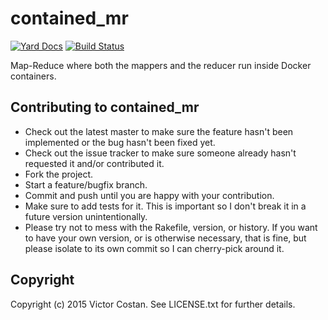 # contained_mr

[![Yard Docs](http://img.shields.io/badge/yard-docs-blue.svg)](http://rubydoc.info/github/pwnall/contained_mr/master/frames)
[![Build Status](https://travis-ci.org/pwnall/contained_mr.svg?branch=master)](https://travis-ci.org/pwnall/contained_mr)

Map-Reduce where both the mappers and the reducer run inside Docker containers.

## Contributing to contained_mr

* Check out the latest master to make sure the feature hasn't been implemented or the bug hasn't been fixed yet.
* Check out the issue tracker to make sure someone already hasn't requested it and/or contributed it.
* Fork the project.
* Start a feature/bugfix branch.
* Commit and push until you are happy with your contribution.
* Make sure to add tests for it. This is important so I don't break it in a future version unintentionally.
* Please try not to mess with the Rakefile, version, or history. If you want to have your own version, or is otherwise necessary, that is fine, but please isolate to its own commit so I can cherry-pick around it.

## Copyright

Copyright (c) 2015 Victor Costan. See LICENSE.txt for further details.
